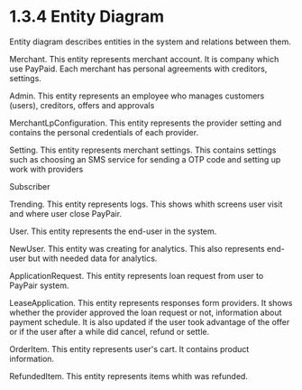 # 1.3.4 Entity Diagram

Entity diagram describes entities in the system and relations between them.

Merchant. This entity represents merchant account. It is company which use PayPaid. Each merchant has personal agreements with creditors, settings.

Admin. This entity represents an employee who manages customers (users), creditors, offers and approvals

MerchantLpConfiguration. This entity represents the provider setting and contains the personal credentials of each provider.

Setting. This entity represents merchant settings. This contains settings such as choosing an SMS service for sending a OTP code and setting up work with providers

Subscriber

Trending. This entity represents logs. This shows whith screens user visit and where user close PayPair.

User. This entity represents the end-user in the system.

NewUser. This entity was creating for analytics. This also represents end-user but with needed data for analytics.

ApplicationRequest. This entity represents loan request from user to PayPair system.

LeaseApplication. This entity represents responses form providers. It shows whether the provider approved the loan request or not, information about payment schedule. It is also updated if the user took advantage of the offer or if the user after a while did cancel, refund or settle.

OrderItem. This entity represents user's cart. It contains product information.

RefundedItem. This entity represents items whith was refunded.